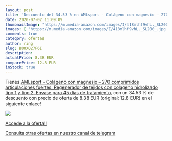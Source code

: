 ```yaml
---
layout: post
title: 'Descuento del 34.53 % en AMLsport - Colágeno con magnesio – 270 c'
date: 2020-07-02 11:09:09
thumbnailImage: 'https://m.media-amazon.com/images/I/418mlhf9vhL._SL200_.jpg'
images: [ 'https://m.media-amazon.com/images/I/418mlhf9vhL._SL200_.jpg' ]
comments: true
category: ofertas
author: ring
slug: B00XO27F6I
description:
actualPrice: 8.38 EUR
comparePrice: 12.8 EUR
inStock: true
---
```


Tienes [AMLsport - Colágeno con magnesio – 270 comprimidos articulaciones fuertes. Regenerador de tejidos con colageno hidrolizado tipo 1 y tipo 2. Envase para 45 días de tratamiento.](https://www.amazon.com/dp/B00XO27F6I/?tag=redken08-20) con un 34.53 % de descuento con precio de oferta de 8.38 EUR (original: 12.8 EUR) en el siguiente enlace!

[![](https://m.media-amazon.com/images/I/418mlhf9vhL._SL200_.jpg)](https://www.amazon.com/dp/B00XO27F6I/?tag=redken08-20)

[Accede a la oferta!!](https://www.amazon.com/dp/B00XO27F6I/?tag=redken08-20)

[Consulta otras ofertas en nuestro canal de telegram](https://t.me/s/ofertas25)
